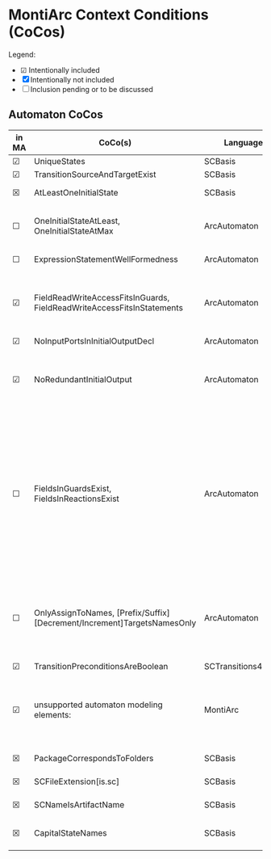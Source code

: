 <!-- (c) https://github.com/MontiCore/monticore -->
# MontiArc Context Conditions (CoCos)
Legend:
* ☑ Intentionally included
* ☒ Intentionally not included
* ☐ Inclusion pending or to be discussed

## Automaton CoCos
| in MA | CoCo(s)                                                                     | Language           | Notes                                                                                                                                                                                                                                                                                                                                                                                                                                                                                                                                                                                                      |
|-------|-----------------------------------------------------------------------------|--------------------|------------------------------------------------------------------------------------------------------------------------------------------------------------------------------------------------------------------------------------------------------------------------------------------------------------------------------------------------------------------------------------------------------------------------------------------------------------------------------------------------------------------------------------------------------------------------------------------------------------|
| ☑     | UniqueStates                                                                | SCBasis            |                                                                                                                                                                                                                                                                                                                                                                                                                                                                                                                                                                                                            |
| ☑     | TransitionSourceAndTargetExist                                              | SCBasis            |                                                                                                                                                                                                                                                                                                                                                                                                                                                                                                                                                                                                            |
| ☒     | AtLeastOneInitialState                                                      | SCBasis            | We define initial states using our own `InitialOutputDeclaration` production                                                                                                                                                                                                                                                                                                                                                                                                                                                                                                                               |
| ☐     | OneInitialStateAtLeast, OneInitialStateAtMax                                | ArcAutomaton       | I guess we forgot to add these. If we do, we do not need to test "NoRedundantInitialOutput", as OneInitialStateAtMax already covers it.                                                                                                                                                                                                                                                                                                                                                                                                                                                                    |
| ☐     | ExpressionStatementWellFormedness                                           | ArcAutomaton       | Currently deactivated, as Bumperbot won't build (due to a MontiCore bug)                                                                                                                                                                                                                                                                                                                                                                                                                                                                                                                                   |
| ☑     | FieldReadWriteAccessFitsInGuards, FieldReadWriteAccessFitsInStatements      | ArcAutomaton       | Not in SC-languages, as they don't know AssignmentExpressions. Not in AssignmentExpressions, as they don't know Symbols. Moreover we check ports referenced by `NameExpression`s, who are not known by the SC-languages, either.                                                                                                                                                                                                                                                                                                                                                                           |
| ☑     | NoInputPortsInInitialOutputDecl                                             | ArcAutomaton       |                                                                                                                                                                                                                                                                                                                                                                                                                                                                                                                                                                                                            |
| ☑     | NoRedundantInitialOutput                                                    | ArcAutomaton       | Asserts, that for every initial state only one initial output is declared. Multiple inital states are not forbidden by this coco. Btw. do we need to check this coco at all or is it caught by some coco checking that state names are unique?                                                                                                                                                                                                                                                                                                                                                             |
| ☐     | FieldsInGuardsExist, FieldsInReactionsExist                                 | ArcAutomaton       | Would fit as SC-Cocos, as they know symbols. However then we had to adapt ports as fields. Alternatively the CoCo could be design modular, allowing to hook own *NameResolver*s in which define, that something valid was found for a `NameExpression` (e.g., a port in the case of MontiArc). The \*InReactionsExist-Coco should be refactored to an \*InStatementsExist-Coco (if its definition in MontiArc is desired), so that it also checks InitialOutputDeclarations. The most clean way would be defining this coco as an Expression-CoCo. However the expression languages do not know symbols... |
| ☐     | OnlyAssignToNames, \[Prefix/Suffix\]\[Decrement/Increment\]TargetsNamesOnly | ArcAutomaton       | Checks that only NameExpressions/FieldAccessExpressions are incremented / decremented / value-assigned. This Coco would be nice in AssignmentExpressions, but they do not know symbols. Would also be nice in ArcBasis, but ArcBasis does not know AssignmentExpressions.                                                                                                                                                                                                                                                                                                                                  |
| ☑     | TransitionPreconditionsAreBoolean                                           | SCTransitions4Code |                                                                                                                                                                                                                                                                                                                                                                                                                                                                                                                                                                                                            |
| ☑     | unsupported automaton modeling elements:                                    | MontiArc           | Hierarchical states, entry & exit actions, trigger events, finale states, initial state declarations from SCBasis (as we use our own ones), stereotypes. With stereotypes present, we only warn the user. With all other unsupported modelling elements, we throw errors.                                                                                                                                                                                                                                                                                                                                  |
| ☒     | PackageCorrespondsToFolders                                                 | SCBasis            | Not applicable - we do not have statechart artifacts                                                                                                                                                                                                                                                                                                                                                                                                                                                                                                                                                       |
| ☒     | SCFileExtension\[is.sc\]                                                    | SCBasis            | Not applicable - we do not have statechart artifacts                                                                                                                                                                                                                                                                                                                                                                                                                                                                                                                                                       |
| ☒     | SCNameIsArtifactName                                                        | SCBasis            | Not applicable - we do not have statechart artifacts                                                                                                                                                                                                                                                                                                                                                                                                                                                                                                                                                       |
| ☒     | CapitalStateNames                                                           | SCBasis            | Warns if a state name starts with a lower case letter. At a discussion we found this to be unneccessary.                                                                                                                                                                                                                                                                                                                                                                                                                                                                                                   |


